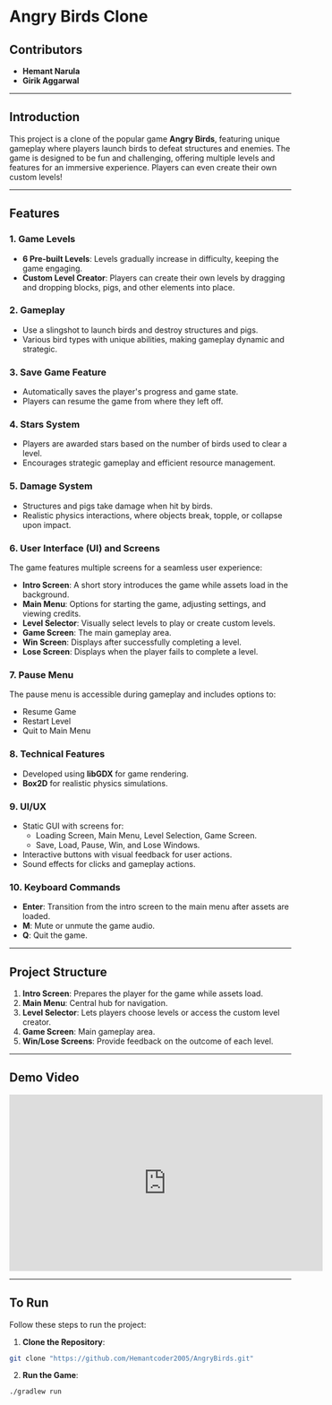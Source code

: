 # Angry Birds Clone  

## Contributors  
- **Hemant Narula**  
- **Girik Aggarwal**  

---

## Introduction  
This project is a clone of the popular game **Angry Birds**, featuring unique gameplay where players launch birds to defeat structures and enemies. The game is designed to be fun and challenging, offering multiple levels and features for an immersive experience. Players can even create their own custom levels!

---

## Features  

### 1. **Game Levels**  
- **6 Pre-built Levels**: Levels gradually increase in difficulty, keeping the game engaging.  
- **Custom Level Creator**: Players can create their own levels by dragging and dropping blocks, pigs, and other elements into place.  

### 2. **Gameplay**  
- Use a slingshot to launch birds and destroy structures and pigs.  
- Various bird types with unique abilities, making gameplay dynamic and strategic.

### 3. **Save Game Feature**  
- Automatically saves the player's progress and game state.  
- Players can resume the game from where they left off.

### 4. **Stars System**  
- Players are awarded stars based on the number of birds used to clear a level.  
- Encourages strategic gameplay and efficient resource management.

### 5. **Damage System**  
- Structures and pigs take damage when hit by birds.  
- Realistic physics interactions, where objects break, topple, or collapse upon impact.

### 6. **User Interface (UI) and Screens**  
The game features multiple screens for a seamless user experience:  
- **Intro Screen**: A short story introduces the game while assets load in the background.  
- **Main Menu**: Options for starting the game, adjusting settings, and viewing credits.  
- **Level Selector**: Visually select levels to play or create custom levels.  
- **Game Screen**: The main gameplay area.  
- **Win Screen**: Displays after successfully completing a level.  
- **Lose Screen**: Displays when the player fails to complete a level.  

### 7. **Pause Menu**  
The pause menu is accessible during gameplay and includes options to:  
- Resume Game  
- Restart Level  
- Quit to Main Menu  

### 8. **Technical Features**  
- Developed using **libGDX** for game rendering.  
- **Box2D** for realistic physics simulations.

### 9. **UI/UX**  
- Static GUI with screens for:  
  - Loading Screen, Main Menu, Level Selection, Game Screen.  
  - Save, Load, Pause, Win, and Lose Windows.  
- Interactive buttons with visual feedback for user actions.  
- Sound effects for clicks and gameplay actions.

### 10. **Keyboard Commands**  
- **Enter**: Transition from the intro screen to the main menu after assets are loaded.  
- **M**: Mute or unmute the game audio.  
- **Q**: Quit the game.

---

## Project Structure  
1. **Intro Screen**: Prepares the player for the game while assets load.  
2. **Main Menu**: Central hub for navigation.  
3. **Level Selector**: Lets players choose levels or access the custom level creator.  
4. **Game Screen**: Main gameplay area.  
5. **Win/Lose Screens**: Provide feedback on the outcome of each level.

---

## Demo Video  

<iframe width="560" height="315" src="https://drive.google.com/file/d/1r9K2uhwPad_tmGyO_PaNckeegQKWmjoW/preview" frameborder="0" allowfullscreen></iframe>

---

## To Run  
Follow these steps to run the project:

1. **Clone the Repository**:
```bash
git clone "https://github.com/Hemantcoder2005/AngryBirds.git"
```
2. **Run the Game**:
```bash
./gradlew run
```
